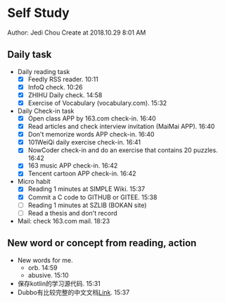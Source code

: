 # Self Study

Author: Jedi Chou
Create at 2018.10.29 8:01 AM

## Daily task

* Daily reading task
  -[x] Feedly RSS reader. 10:11
  -[x] InfoQ check. 10:26
  -[x] ZHIHU Daily check. 14:58
  -[x] Exercise of Vocabulary (vocabulary.com). 15:32

* Daily Check-in task
  -[x] Open class APP by 163.com check-in. 16:40
  -[x] Read articles and check interview invitation (MaiMai APP). 16:40
  -[x] Don't memorize words APP check-in. 16:40
  -[x] 101WeiQi daily exercise check-in. 16:41
  -[x] NowCoder check-in and do an exercise that contains 20 puzzles. 16:42
  -[x] 163 music APP check-in. 16:42
  -[x] Tencent cartoon APP check-in. 16:42

* Micro habit
  -[x] Reading 1 minutes at SIMPLE Wiki. 15:37
  -[x] Commit a C code to GITHUB or GITEE. 15:38
  -[ ] Reading 1 minutes at SZLIB (BOKAN site)
  -[ ] Read a thesis and don't record

* Mail: check 163.com mail. 18:23

## New word or concept from reading, action

* New words for me.
  * orb. 14:59
  * abusive. 15:10
* 保存kotlin的学习源代码. 15:31
* Dubbo有比较完整的中文文档[Link](http://dubbo.incubator.apache.org). 15:37